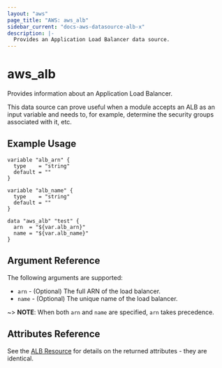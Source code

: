 ```yaml
---
layout: "aws"
page_title: "AWS: aws_alb"
sidebar_current: "docs-aws-datasource-alb-x"
description: |-
  Provides an Application Load Balancer data source.
---
```


# aws\_alb

Provides information about an Application Load Balancer.

This data source can prove useful when a module accepts an ALB as an input
variable and needs to, for example, determine the security groups associated
with it, etc.

## Example Usage

```hcl
variable "alb_arn" {
  type    = "string"
  default = ""
}

variable "alb_name" {
  type    = "string"
  default = ""
}

data "aws_alb" "test" {
  arn  = "${var.alb_arn}"
  name = "${var.alb_name}"
}
```

## Argument Reference

The following arguments are supported:

* `arn` - (Optional) The full ARN of the load balancer.
* `name` - (Optional) The unique name of the load balancer.

~> **NOTE**: When both `arn` and `name` are specified, `arn` takes precedence.

## Attributes Reference

See the [ALB Resource](/docs/providers/aws/r/alb.html) for details on the
returned attributes - they are identical.
